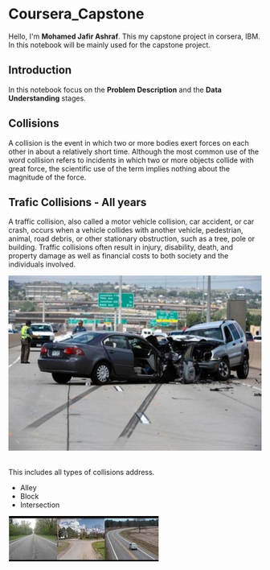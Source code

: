 # Coursera_Capstone
Hello, I'm **Mohamed Jafir Ashraf**. This my capstone project in corsera, IBM. In this notebook will be mainly used for the capstone project.

<h2> Introduction</h2>

In this notebook focus on the **Problem Description** and the **Data Understanding** stages.

## Collisions
A collision is the event in which two or more bodies exert forces on each other in about a relatively short time. Although the most common use of the word collision refers to incidents in which two or more objects collide with great force, the scientific use of the term implies nothing about the magnitude of the force.

## Trafic Collisions - All years

A traffic collision, also called a motor vehicle collision, car accident, or car crash, occurs when a vehicle collides with another vehicle, pedestrian, animal, road debris, or other stationary obstruction, such as a tree, pole or building. Traffic collisions often result in injury, disability, death, and property damage as well as financial costs to both society and the individuals involved.

![](image/image1.jpg)

 <br>
 This includes all types of collisions address.
 <ul><li>Alley </li>
    <li> Block</li>
    <li> Intersection</li>
</ul>

![](https://github.com/JafirDon/Coursera_Capstone/blob/master/image/image2.jfif)
